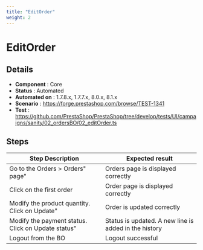 ```yaml
---
title: "EditOrder"
weight: 2
---
```


# EditOrder
## Details
* **Component** : Core
* **Status** : Automated
* **Automated on** : 1.7.8.x, 1.7.7.x, 8.0.x, 8.1.x
* **Scenario** : https://forge.prestashop.com/browse/TEST-1341
* **Test** : https://github.com/PrestaShop/PrestaShop/tree/develop/tests/UI/campaigns/sanity/02_ordersBO/02_editOrder.ts

## Steps
| Step Description | Expected result |
| ----- | ----- |
| Go to the Orders > Orders" page" | Orders page is displayed correctly |
| Click on the first order | Order page is displayed correctly |
| Modify the product quantity. Click on Update" | Order is updated correctly |
| Modify the payment status. Click on Update status" | Status is updated. A new line is added in the history |
| Logout from the BO | Logout successful |
